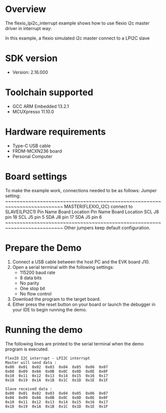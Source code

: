 Overview
========
The flexio_lpi2c_interrupt example shows how to use flexio i2c master  driver in interrupt way:

In this example, a flexio simulated i2c master connect to a LPI2C slave

SDK version
===========
- Version: 2.16.000

Toolchain supported
===================
- GCC ARM Embedded  13.2.1
- MCUXpresso  11.10.0

Hardware requirements
=====================
- Type-C USB cable
- FRDM-MCXN236 board
- Personal Computer

Board settings
==============
To make the example work, connections needed to be as follows:
Jumper setting:
    ~~~~~~~~~~~~~~~~~~~~~~~~~~~~~~~~~~~~~~~~~~~~~~~~~~~~~~~~~~~~~~~~~~~~~~~~~~
    MASTER(FLEXIO_I2C)                connect to        SLAVE(LPI2C1)
    Pin Name    Board Location                      Pin Name    Board Location
    SCL         J8 pin 18                           SCL         J5 pin 5
    SDA         J8 pin 17                           SDA         J5 pin 6
    ~~~~~~~~~~~~~~~~~~~~~~~~~~~~~~~~~~~~~~~~~~~~~~~~~~~~~~~~~~~~~~~~~~~~~~~~~~
    Other jumpers keep default configuration.

Prepare the Demo
================
1.  Connect a USB cable between the host PC and the EVK board J10.
2.  Open a serial terminal with the following settings:
    - 115200 baud rate
    - 8 data bits
    - No parity
    - One stop bit
    - No flow control
3.  Download the program to the target board.
4.  Either press the reset button on your board or launch the debugger in your IDE to begin running the demo.

Running the demo
================
The following lines are printed to the serial terminal when the demo program is executed.
~~~~~~~~~~~~~~~~~~~~~~~~~~~~~~~~~~~
FlexIO I2C interrupt - LPI2C interrupt
Master will send data :
0x00  0x01  0x02  0x03  0x04  0x05  0x06  0x07  
0x08  0x09  0x0A  0x0B  0x0C  0x0D  0x0E  0x0F  
0x10  0x11  0x12  0x13  0x14  0x15  0x16  0x17  
0x18  0x19  0x1A  0x1B  0x1C  0x1D  0x1E  0x1F  

Slave received data :
0x00  0x01  0x02  0x03  0x04  0x05  0x06  0x07  
0x08  0x09  0x0A  0x0B  0x0C  0x0D  0x0E  0x0F  
0x10  0x11  0x12  0x13  0x14  0x15  0x16  0x17  
0x18  0x19  0x1A  0x1B  0x1C  0x1D  0x1E  0x1F  
~~~~~~~~~~~~~~~~~~~~~~~~~~~~~~~~~~~
